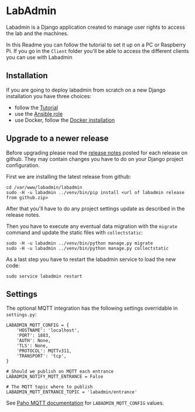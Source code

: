 # LabAdmin

Labadmin is a Django application created to manage user rights to access the lab and the machines.

In this Readme you can follow the tutorial to set it up on a PC or Raspberry Pi. If you go in the ```Client``` folder you'll be able to access the different clients you can use with Labadmin 

## Installation

If you are going to deploy labadmin from scratch on a new Django installation you have three choices:

- follow the [Tutorial](docs/tutorial.md)
- use the [Ansible role ](https://github.com/OfficineArduinoTorino/ansible-labadmin/)
- use Docker, follow the [Docker installation](https://github.com/OfficineArduinoTorino/docker-labadmin/)

## Upgrade to a newer release

Before upgrading please read the [release notes](https://github.com/OfficineArduinoTorino/LabAdmin/releases) posted for each release on github.
They may contain changes you have to do on your Django project configuration.

First we are installing the latest release from github:

```
cd /var/www/labadmin/labadmin
sudo -H -u labadmin ../venv/bin/pip install <url of labadmin release from github.zip>
```

After that you'll have to do any project settings update as described in the release notes.

Then you have to execute any eventual data migration with the `migrate` command and update the static
files with `collectstatic`:

```
sudo -H -u labadmin ../venv/bin/python manage.py migrate
sudo -H -u labadmin ../venv/bin/python manage.py collectstatic
```

As a last step you have to restart the labadmin service to load the new code:

```
sudo service labadmin restart
```

## Settings

The optional MQTT integration has the following settings overridable in `settings.py`:

```
LABADMIN_MQTT_CONFIG = {
    'HOSTNAME': 'localhost',
    'PORT': 1883,
    'AUTH': None,
    'TLS': None,
    'PROTOCOL': MQTTv311,
    'TRANSPORT': 'tcp',
}

# Should we publish on MQTT each entrance
LABADMIN_NOTIFY_MQTT_ENTRANCE = False

# The MQTT topic where to publish
LABADMIN_MQTT_ENTRANCE_TOPIC = 'labadmin/entrance'
```

See [Paho MQTT documentation](https://github.com/eclipse/paho.mqtt.python#single) for `LABADMIN_MQTT_CONFIG` values.
